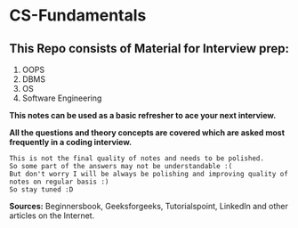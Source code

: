 # CS-Fundamentals

## This Repo consists of Material for Interview prep:

1. OOPS
2. DBMS
3. OS
4. Software Engineering

**This notes can be used as a basic refresher to ace your next interview.**

**All the questions and theory concepts are covered which are asked most frequently in a coding interview.**

```
This is not the final quality of notes and needs to be polished.
So some part of the answers may not be understandable :(
But don't worry I will be always be polishing and improving quality of notes on regular basis :)
So stay tuned :D
```

**Sources:** Beginnersbook, Geeksforgeeks, Tutorialspoint, LinkedIn and other articles on the Internet.